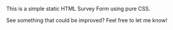This is a simple static HTML Survey Form using pure CSS.

See something that could be improved? Feel free to let me know! 
